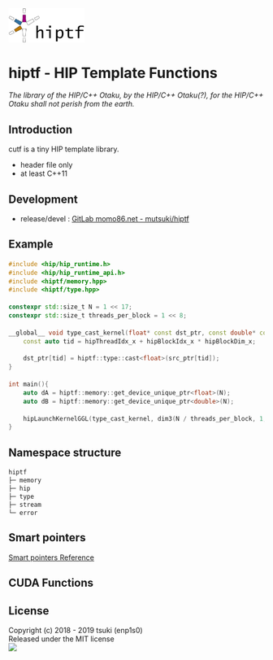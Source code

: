 <img src="./docs/hiptf-logo.png" width="150">


# hiptf - HIP Template Functions
*The library of the HIP/C++ Otaku, by the HIP/C++ Otaku(?), for the HIP/C++ Otaku shall not perish from the earth.*

## Introduction
cutf is a tiny HIP template library.

- header file only
- at least C++11

## Development
- release/devel : [GitLab momo86.net - mutsuki/hiptf](https://gitlab.momo86.net/mutsuki/hiptf)

## Example
```cpp
#include <hip/hip_runtime.h>
#include <hip/hip_runtime_api.h>
#include <hiptf/memory.hpp>
#include <hiptf/type.hpp>

constexpr std::size_t N = 1 << 17;
constexpr std::size_t threads_per_block = 1 << 8;

__global__ void type_cast_kernel(float* const dst_ptr, const double* const src_ptr) {
	const auto tid = hipThreadIdx_x + hipBlockIdx_x * hipBlockDim_x;

	dst_ptr[tid] = hiptf::type::cast<float>(src_ptr[tid]);
}

int main(){
	auto dA = hiptf::memory::get_device_unique_ptr<float>(N);
	auto dB = hiptf::memory::get_device_unique_ptr<double>(N);

	hipLaunchKernelGGL(type_cast_kernel, dim3(N / threads_per_block, 1, 1), dim3(threads_per_block, 1, 1), 0, 0, dA.get(), dB.get());
}
```

## Namespace structure
```
hiptf
├─ memory
├─ hip
├─ type
├─ stream
└─ error
```

## Smart pointers
[Smart pointers Reference](./docs/smart_ptr.md)

## CUDA Functions

## License
Copyright (c) 2018 - 2019 tsuki (enp1s0)  
Released under the MIT license  
<img src="http://momo86.net/ipsolab.svg" width="120">

